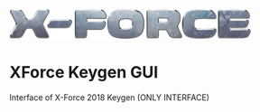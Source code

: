 ![alt text](https://github.com/JeanxPereira/XForce-2018/blob/master/Logo.png?raw=true?raw=true)

# XForce Keygen GUI
Interface of X-Force 2018 Keygen (ONLY INTERFACE)
